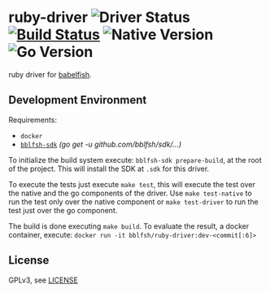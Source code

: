 # ruby-driver  ![Driver Status](https://img.shields.io/badge/status-planning-e08dd1.svg) [![Build Status](https://travis-ci.org/bblfsh/ruby-driver.svg?branch=master)](https://travis-ci.org/bblfsh/ruby-driver) ![Native Version](https://img.shields.io/badge/ruby%20version--aa93ea.svg) ![Go Version](https://img.shields.io/badge/go%20version-1.8-63afbf.svg)

ruby driver for [babelfish](https://github.com/bblfsh/server).


Development Environment
-----------------------

Requirements:
- `docker`
- [`bblfsh-sdk`](https://github.com/bblfsh/sdk) _(go get -u github.com/bblfsh/sdk/...)_

To initialize the build system execute: `bblfsh-sdk prepare-build`, at the root of the project. This will install the SDK at `.sdk` for this driver.

To execute the tests just execute `make test`, this will execute the test over the native and the go components of the driver. Use `make test-native` to run the test only over the native component or `make test-driver` to run the test just over the go component.

The build is done executing `make build`. To evaluate the result, a docker container, execute:
`docker run -it bblfsh/ruby-driver:dev-<commit[:6]>`


License
-------

GPLv3, see [LICENSE](LICENSE)



